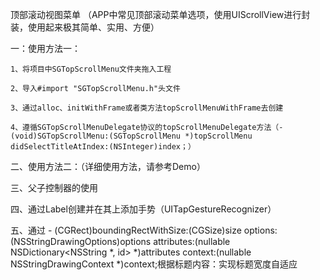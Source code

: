 
顶部滚动视图菜单 （APP中常见顶部滚动菜单选项，使用UIScrollView进行封装，使用起来极其简单、实用、方便）

一：使用方法一：

    1、将项目中SGTopScrollMenu文件夹拖入工程

    2、导入#import "SGTopScrollMenu.h"头文件

    3、通过alloc、initWithFrame或者类方法topScrollMenuWithFrame去创建

    4、遵循SGTopScrollMenuDelegate协议的topScrollMenuDelegate方法（- (void)SGTopScrollMenu:(SGTopScrollMenu *)topScrollMenu didSelectTitleAtIndex:(NSInteger)index；）

二、使用方法二：（详细使用方法，请参考Demo）

三、父子控制器的使用

四、通过Label创建并在其上添加手势（UITapGestureRecognizer）

五、通过 - (CGRect)boundingRectWithSize:(CGSize)size options:(NSStringDrawingOptions)options attributes:(nullable NSDictionary<NSString *, id> *)attributes context:(nullable NSStringDrawingContext *)context;根据标题内容：实现标题宽度自适应
